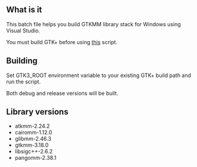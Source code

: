 ## What is it

This batch file helps you build GTKMM library stack for Windows using Visual Studio.

You must build GTK+ before using [this](https://github.com/bluelips/gtk-win32) script.

## Building

Set GTK3_ROOT environment variable to your existing GTK+ build path and run the script.

Both debug and release versions will be built.

## Library versions

 * atkmm-2.24.2	
 * cairomm-1.12.0
 * glibmm-2.46.3
 * gtkmm-3.18.0
 * libsigc++-2.6.2
 * pangomm-2.38.1
